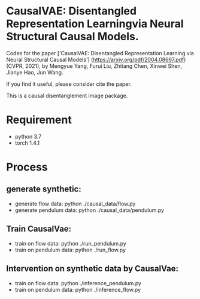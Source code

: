 # CausalVAE: Disentangled Representation Learningvia Neural Structural Causal Models.

Codes for the paper ['CausalVAE: Disentangled Representation Learning via Neural Structural Causal Models'] (https://arxiv.org/pdf/2004.08697.pdf) (CVPR, 2021), by Mengyue Yang, Furui Liu, Zhitang Chen, Xinwei Shen, Jianye Hao, Jun Wang.

If you find it useful, please consider cite the paper.

This is a causal disentanglement image package. 

# Requirement
- python 3.7
- torch 1.4.1

# Process
## generate synthetic: 
- generate flow data: python ./causal_data/flow.py
- generate pendulum data: python ./causal_data/pendulum.py

## Train CausalVae:
- train on flow data: python ./run_pendulum.py
- train on pendulum data: python ./run_flow.py

## Intervention on synthetic data by CausalVae:
- train on flow data: python ./inference_pendulum.py
- train on pendulum data: python ./inference_flow.py
